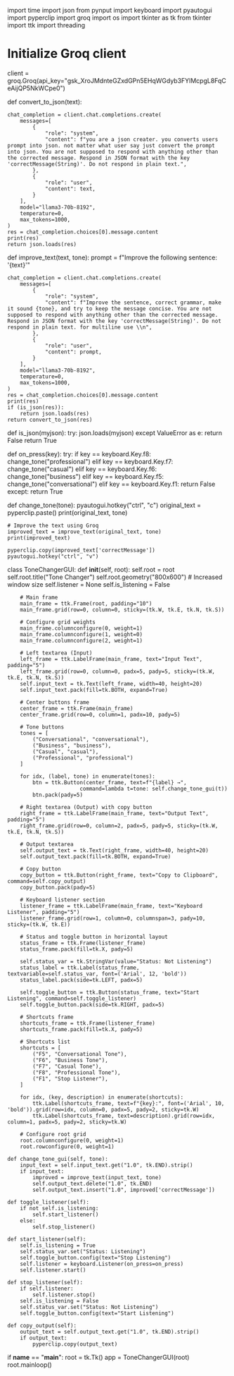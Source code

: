import time
import json
from pynput import keyboard
import pyautogui
import pyperclip
import groq
import os
import tkinter as tk
from tkinter import ttk
import threading

# Initialize Groq client
client = groq.Groq(api_key="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")

def convert_to_json(text):
    
    chat_completion = client.chat.completions.create(
        messages=[
            {
                "role": "system",
                "content": f"you are a json creater. you converts users prompt into json. not matter what user say just convert the prompt into json. You are not supposed to respond with anything other than the corrected message. Respond in JSON format with the key 'correctMessage(String)'. Do not respond in plain text.",
            },
            {
                "role": "user",
                "content": text,
            }
        ],
        model="llama3-70b-8192",
        temperature=0,
        max_tokens=1000,
    )
    res = chat_completion.choices[0].message.content
    print(res)
    return json.loads(res)

def improve_text(text, tone):
    prompt = f"Improve the following sentence: '{text}'"
    
    chat_completion = client.chat.completions.create(
        messages=[
            {
                "role": "system",
                "content": f"Improve the sentence, correct grammar, make it sound {tone}, and try to keep the message concise. You are not supposed to respond with anything other than the corrected message. Respond in JSON format with the key 'correctMessage(String)'. Do not respond in plain text. for multiline use \\n",
            },
            {
                "role": "user",
                "content": prompt,
            }
        ],
        model="llama3-70b-8192",
        temperature=0,
        max_tokens=1000,
    )
    res = chat_completion.choices[0].message.content
    print(res)
    if (is_json(res)):
        return json.loads(res)
    return convert_to_json(res)

def is_json(myjson):
    try:
        json.loads(myjson)
    except ValueError as e:
        return False
    return True

def on_press(key):
    try:
        if key == keyboard.Key.f8:
            change_tone("professional")
        elif key == keyboard.Key.f7:
            change_tone("casual")
        elif key == keyboard.Key.f6:
            change_tone("business")
        elif key == keyboard.Key.f5:
            change_tone("conversational")
        elif key == keyboard.Key.f1:
            return False
    except:
        return True

def change_tone(tone):
    pyautogui.hotkey("ctrl", "c")
    original_text = pyperclip.paste()
    print(original_text, tone)
    
    # Improve the text using Groq
    improved_text = improve_text(original_text, tone)
    print(improved_text)

    pyperclip.copy(improved_text['correctMessage'])
    pyautogui.hotkey("ctrl", "v")

class ToneChangerGUI:
    def __init__(self, root):
        self.root = root
        self.root.title("Tone Changer")
        self.root.geometry("800x600")  # Increased window size
        self.listener = None
        self.is_listening = False
        
        # Main frame
        main_frame = ttk.Frame(root, padding="10")
        main_frame.grid(row=0, column=0, sticky=(tk.W, tk.E, tk.N, tk.S))
        
        # Configure grid weights
        main_frame.columnconfigure(0, weight=1)
        main_frame.columnconfigure(1, weight=0)
        main_frame.columnconfigure(2, weight=1)
        
        # Left textarea (Input)
        left_frame = ttk.LabelFrame(main_frame, text="Input Text", padding="5")
        left_frame.grid(row=0, column=0, padx=5, pady=5, sticky=(tk.W, tk.E, tk.N, tk.S))
        self.input_text = tk.Text(left_frame, width=40, height=20)
        self.input_text.pack(fill=tk.BOTH, expand=True)
        
        # Center buttons frame
        center_frame = ttk.Frame(main_frame)
        center_frame.grid(row=0, column=1, padx=10, pady=5)
        
        # Tone buttons
        tones = [
            ("Conversational", "conversational"),
            ("Business", "business"),
            ("Casual", "casual"),
            ("Professional", "professional")
        ]
        
        for idx, (label, tone) in enumerate(tones):
            btn = ttk.Button(center_frame, text=f"{label} →", 
                           command=lambda t=tone: self.change_tone_gui(t))
            btn.pack(pady=5)
        
        # Right textarea (Output) with copy button
        right_frame = ttk.LabelFrame(main_frame, text="Output Text", padding="5")
        right_frame.grid(row=0, column=2, padx=5, pady=5, sticky=(tk.W, tk.E, tk.N, tk.S))
        
        # Output textarea
        self.output_text = tk.Text(right_frame, width=40, height=20)
        self.output_text.pack(fill=tk.BOTH, expand=True)
        
        # Copy button
        copy_button = ttk.Button(right_frame, text="Copy to Clipboard", command=self.copy_output)
        copy_button.pack(pady=5)
        
        # Keyboard listener section
        listener_frame = ttk.LabelFrame(main_frame, text="Keyboard Listener", padding="5")
        listener_frame.grid(row=1, column=0, columnspan=3, pady=10, sticky=(tk.W, tk.E))
        
        # Status and toggle button in horizontal layout
        status_frame = ttk.Frame(listener_frame)
        status_frame.pack(fill=tk.X, pady=5)
        
        self.status_var = tk.StringVar(value="Status: Not Listening")
        status_label = ttk.Label(status_frame, textvariable=self.status_var, font=('Arial', 12, 'bold'))
        status_label.pack(side=tk.LEFT, padx=5)
        
        self.toggle_button = ttk.Button(status_frame, text="Start Listening", command=self.toggle_listener)
        self.toggle_button.pack(side=tk.RIGHT, padx=5)
        
        # Shortcuts frame
        shortcuts_frame = ttk.Frame(listener_frame)
        shortcuts_frame.pack(fill=tk.X, pady=5)
        
        # Shortcuts list
        shortcuts = [
            ("F5", "Conversational Tone"),
            ("F6", "Business Tone"),
            ("F7", "Casual Tone"),
            ("F8", "Professional Tone"),
            ("F1", "Stop Listener"),
        ]
        
        for idx, (key, description) in enumerate(shortcuts):
            ttk.Label(shortcuts_frame, text=f"{key}:", font=('Arial', 10, 'bold')).grid(row=idx, column=0, padx=5, pady=2, sticky=tk.W)
            ttk.Label(shortcuts_frame, text=description).grid(row=idx, column=1, padx=5, pady=2, sticky=tk.W)
        
        # Configure root grid
        root.columnconfigure(0, weight=1)
        root.rowconfigure(0, weight=1)

    def change_tone_gui(self, tone):
        input_text = self.input_text.get("1.0", tk.END).strip()
        if input_text:
            improved = improve_text(input_text, tone)
            self.output_text.delete("1.0", tk.END)
            self.output_text.insert("1.0", improved['correctMessage'])

    def toggle_listener(self):
        if not self.is_listening:
            self.start_listener()
        else:
            self.stop_listener()

    def start_listener(self):
        self.is_listening = True
        self.status_var.set("Status: Listening")
        self.toggle_button.config(text="Stop Listening")
        self.listener = keyboard.Listener(on_press=on_press)
        self.listener.start()

    def stop_listener(self):
        if self.listener:
            self.listener.stop()
        self.is_listening = False
        self.status_var.set("Status: Not Listening")
        self.toggle_button.config(text="Start Listening")

    def copy_output(self):
        output_text = self.output_text.get("1.0", tk.END).strip()
        if output_text:
            pyperclip.copy(output_text)

if __name__ == "__main__":
    root = tk.Tk()
    app = ToneChangerGUI(root)
    root.mainloop()
